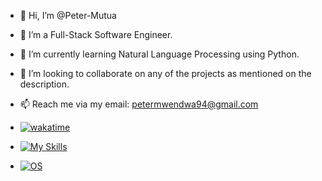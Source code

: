 - 👋 Hi, I’m @Peter-Mutua
- 👀 I’m a Full-Stack Software Engineer.
- 🌱 I’m currently learning Natural Language Processing using Python.
- 💞️ I’m looking to collaborate on any of the projects as mentioned on the description.
- 📫 Reach me via my email: petermwendwa94@gmail.com

- [![wakatime](https://wakatime.com/badge/user/018b3cd3-dc1d-43b4-a583-8c98d46648cf.svg)](https://wakatime.com/@018b3cd3-dc1d-43b4-a583-8c98d46648cf)

- [![My Skills](https://skillicons.dev/icons?i=java,nodejs,spring,py,js,flutter,ts,react,laravel,postgres,mysql,mongodb,nginx,git,gitlab,githubactions,kubernetes,docker,aws,azure,jenkins,grafana,prometheus,materialui,css)](https://skillicons.dev)

- [![OS](https://skillicons.dev/icons?i=ubuntu)](https://skillicons.dev)

<!---
Peter-Mutua/Peter-Mutua is a ✨ special ✨ repository because its `README.md` (this file) appears on your GitHub profile.
You can click the Preview link to take a look at your changes.
--->
